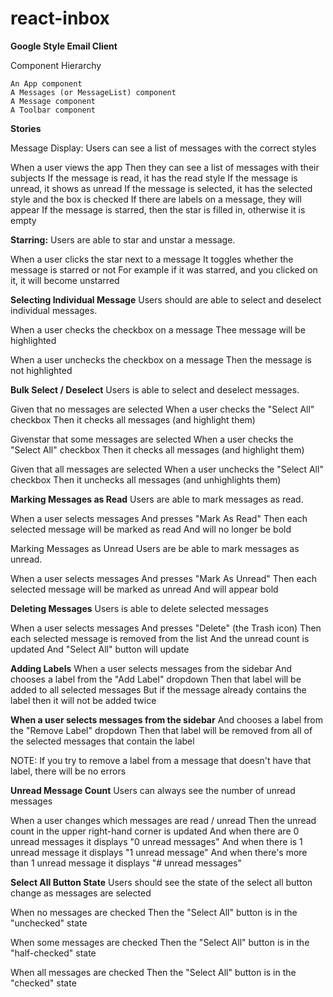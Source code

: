 # react-inbox
<b>Google Style Email Client </b>

Component Hierarchy

    An App component
    A Messages (or MessageList) component
    A Message component
    A Toolbar component

<b>Stories</b>

Message Display:
Users can see a list of messages with the correct styles

When a user views the app
Then they can see a list of messages with their subjects
If the message is read, it has the read style
If the message is unread, it shows as unread
If the message is selected, it has the selected style and the box is checked
If there are labels on a message, they will appear
If the message is starred, then the star is filled in, otherwise it is empty

<b>Starring:</b>
Users are able to star and unstar a message.

When a user clicks the star next to a message
It toggles whether the message is starred or not
For example if it was starred, and you clicked on it, it will become unstarred


<b>Selecting Individual Message</b>
Users should are able to select and deselect individual messages.

When a user checks the checkbox on a message
Thee message will be highlighted

When a user unchecks the checkbox on a message
Then the message is not highlighted


<b>Bulk Select / Deselect</b>
Users is able to select and deselect messages.

Given that no messages are selected
When a user checks the "Select All" checkbox
Then it checks all messages (and highlight them)

Givenstar that some messages are selected
When a user checks the "Select All" checkbox
Then it checks all messages (and highlight them)

Given that all messages are selected
When a user unchecks the "Select All" checkbox
Then it unchecks all messages (and unhighlights them)

<b>Marking Messages as Read</b>
Users are able to mark messages as read.

When a user selects messages
And presses "Mark As Read"
Then each selected message will be marked as read
And will no longer be bold

Marking Messages as Unread
Users are be able to mark messages as unread.

When a user selects messages
And presses "Mark As Unread"
Then each selected message will be marked as unread
And will appear bold

<b>Deleting Messages</b>
Users is able to delete selected messages

When a user selects messages
And presses "Delete" (the Trash icon)
Then each selected message is removed from the list
And the unread count is updated
And "Select All" button will update

<b>Adding Labels</b>
When a user selects messages from the sidebar
And chooses a label from the "Add Label" dropdown
Then that label will be added to all selected messages
But if the message already contains the label then it will not be added twice

<b>When a user selects messages from the sidebar</b>
And chooses a label from the "Remove Label" dropdown
Then that label will be removed from all of the selected messages that contain the label

NOTE: If you try to remove a label from a message that doesn't have that label, there will be no errors

<b>Unread Message Count</b>
Users can always see the number of unread messages

When a user changes which messages are read / unread
Then the unread count in the upper right-hand corner is updated
And when there are 0 unread messages it displays "0 unread messages"
And when there is 1 unread message it displays "1 unread message"
And when there's more than 1 unread message it displays "# unread messages"

<b>Select All Button State</b>
Users should see the state of the select all button change as messages are selected

When no messages are checked
Then the "Select All" button is in the "unchecked" state

When some messages are checked
Then the "Select All" button is in the "half-checked" state

When all messages are checked
Then the "Select All" button is in the "checked" state


